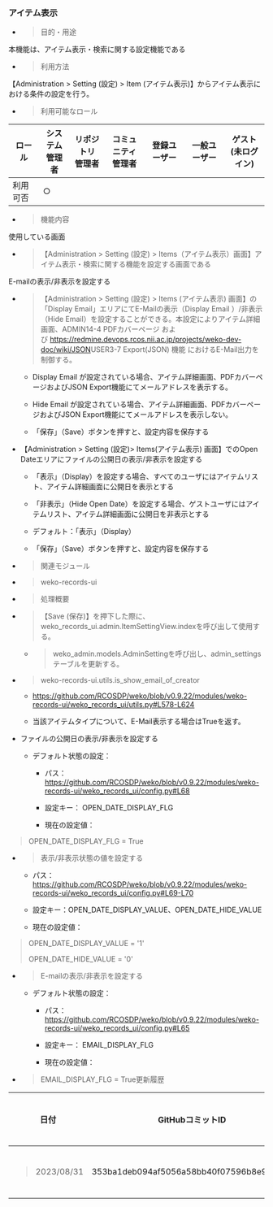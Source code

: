 ### アイテム表示

<!-- end list -->

  - > 目的・用途

本機能は、アイテム表示・検索に関する設定機能である

  - > 利用方法

【Administration \> Setting (設定) \> Item (アイテム表示)】からアイテム表示における条件の設定を行う。

  - > 利用可能なロール

<table>
<thead>
<tr class="header">
<th>ロール</th>
<th>システム<br />
管理者</th>
<th>リポジトリ<br />
管理者</th>
<th>コミュニティ<br />
管理者</th>
<th>登録ユーザー</th>
<th>一般ユーザー</th>
<th>ゲスト<br />
(未ログイン)</th>
</tr>
</thead>
<tbody>
<tr class="odd">
<td>利用可否</td>
<td>○</td>
<td></td>
<td></td>
<td></td>
<td></td>
<td></td>
</tr>
</tbody>
</table>

  - > 機能内容

使用している画面

  - > 【Administration \> Setting (設定) \> Items（アイテム表示）画面】アイテム表示・検索に関する機能を設定する画面である

E-mailの表示/非表示を設定する

  - > 【Administration \> Setting (設定) \> Items (アイテム表示) 画面】の「Display Email」エリアにてE-Mailの表示（Display Email ）/非表示（Hide Email）を設定することができる。本設定によりアイテム詳細画面、ADMIN14-4 PDFカバーページ および <https://redmine.devops.rcos.nii.ac.jp/projects/weko-dev-doc/wiki/JSON>USER3-7 Export(JSON) 機能 におけるE-Mail出力を制御する。
    
      - Display Email が設定されている場合、アイテム詳細画面、PDFカバーページおよびJSON Export機能にてメールアドレスを表示する。
    
      - Hide Email が設定されている場合、アイテム詳細画面、PDFカバーページおよびJSON Export機能にてメールアドレスを表示しない。
    
      - 「保存」（Save）ボタンを押すと、設定内容を保存する

<!-- end list -->

  - 【Administration \> Setting (設定)\> Items(アイテム表示) 画面】でのOpen Dateエリアにファイルの公開日の表示/非表示を設定する
    
      - 「表示」（Display）を設定する場合、すべてのユーザにはアイテムリスト、アイテム詳細画面に公開日を表示とする
    
      - 「非表示」（Hide Open Date）を設定する場合、ゲストユーザにはアイテムリスト、アイテム詳細画面に公開日を非表示とする
    
      - デフォルト：「表示」（Display）
    
      - 「保存」（Save）ボタンを押すと、設定内容を保存する

<!-- end list -->

  - > 関連モジュール

<!-- end list -->

  - > weko-records-ui

<!-- end list -->

  - > 処理概要

<!-- end list -->

  - > 【Save (保存)】を押下した際に、weko\_records\_ui.admin.ItemSettingView.indexを呼び出して使用する。
    
      - > weko\_admin.models.AdminSettingを呼び出し、admin\_settingsテーブルを更新する。

  - > weko-records-ui.utils.is\_show\_email\_of\_creator
    
      - <https://github.com/RCOSDP/weko/blob/v0.9.22/modules/weko-records-ui/weko_records_ui/utils.py#L578-L624>
    
      - 当該アイテムタイプについて、E-Mail表示する場合はTrueを返す。

<!-- end list -->

  - ファイルの公開日の表示/非表示を設定する
    
      - デフォルト状態の設定：
        
          - パス：<https://github.com/RCOSDP/weko/blob/v0.9.22/modules/weko-records-ui/weko_records_ui/config.py#L68>
        
          - 設定キー： OPEN\_DATE\_DISPLAY\_FLG
        
          - 現在の設定値：

> OPEN\_DATE\_DISPLAY\_FLG = True

  - > 表示/非表示状態の値を設定する
    
      - パス：<https://github.com/RCOSDP/weko/blob/v0.9.22/modules/weko-records-ui/weko_records_ui/config.py#L69-L70>
    
      - 設定キー：OPEN\_DATE\_DISPLAY\_VALUE、OPEN\_DATE\_HIDE\_VALUE
    
      - 現在の設定値：

> OPEN\_DATE\_DISPLAY\_VALUE = '1'
> 
> OPEN\_DATE\_HIDE\_VALUE = '0'

  - > E-mailの表示/非表示を設定する
    
      - デフォルト状態の設定：
        
          - パス：   
            <https://github.com/RCOSDP/weko/blob/v0.9.22/modules/weko-records-ui/weko_records_ui/config.py#L65>
        
          - 設定キー： EMAIL\_DISPLAY\_FLG
        
          - 現在の設定値：

<!-- end list -->

  - > EMAIL\_DISPLAY\_FLG = True更新履歴

<table>
<thead>
<tr class="header">
<th>日付</th>
<th>GitHubコミットID</th>
<th>更新内容</th>
</tr>
</thead>
<tbody>
<tr class="odd">
<td><blockquote>
<p>2023/08/31</p>
</blockquote></td>
<td>353ba1deb094af5056a58bb40f07596b8e95a562</td>
<td>初版作成</td>
</tr>
</tbody>
</table>
